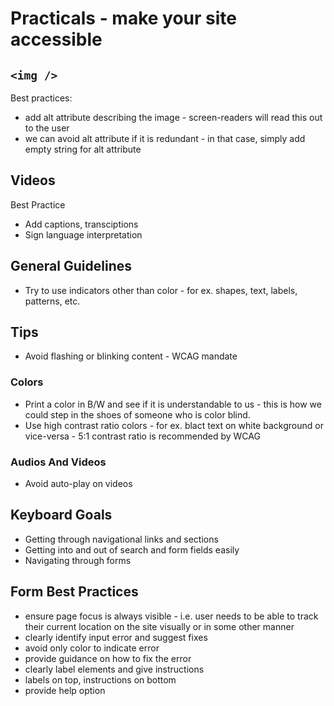 # Practicals - make your site accessible

## `<img />`
Best practices:
- add alt attribute describing the image - screen-readers will read this out to the user
- we can avoid alt attribute if it is redundant - in that case, simply add empty string for alt attribute

## Videos
Best Practice
- Add captions, transciptions
- Sign language interpretation

## General Guidelines
- Try to use indicators other than color - for ex. shapes, text, labels, patterns, etc.


## Tips
- Avoid flashing or blinking content - WCAG mandate

### Colors
- Print a color in B/W and see if it is understandable to us - this is how we could step in the shoes of someone who is color blind.
- Use high contrast ratio colors - for ex. blact text on white background or vice-versa - 5:1 contrast ratio is recommended by WCAG

### Audios And Videos
- Avoid auto-play on videos

## Keyboard Goals
- Getting through navigational links and sections
- Getting into and out of search and form fields easily
- Navigating through forms

## Form Best Practices
- ensure page focus is always visible - i.e. user needs to be able to track their current location on the site visually or in some other manner
- clearly identify input error and suggest fixes
- avoid only color to indicate error
- provide guidance on how to fix the error
- clearly label elements and give instructions
- labels on top, instructions on bottom
- provide help option
